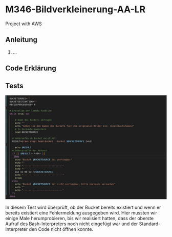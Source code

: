# M346-Bildverkleinerung-AA-LR
Project with AWS
## Anleitung
1. ...
## Code Erklärung
## Tests
![21.12.2023 Aaron Alvarado](Test1.jpg "Test 1")


In diesem Test wird überprüft, ob der Bucket bereits existiert und wenn er bereits existiert eine Fehlermeldung ausgegeben wird. Hier mussten wir einige Male herumprobieren, bis wir realisiert hatten, dass der oberste Aufruf des Bash-Interpreters noch nicht eingefügt war und der Standard-Interpreter den Code nicht öffnen konnte.

